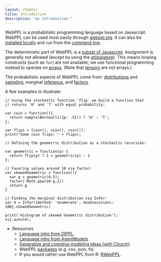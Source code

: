 ```yaml
---
layout: chapter
title: Introduction
description: "An introduction."
---
```


WebPPL is a probabilistic programming language based on Javascript. WebPPL can be used most easily through [webppl.org](http://webppl.org). It can also be [installed locally](http://webppl.readthedocs.io/en/dev/installation.html) and run from the [command line](http://webppl.readthedocs.io/en/dev/usage.html).

The deterministic part of WebPPL is a [subset of Javascript](http://dippl.org/chapters/02-webppl.html).
Assignment is generally not allowed (except by using the [globalstore](http://webppl.readthedocs.io/en/dev/globalstore.html)).
This means looping constructs (such as `for`) are not available; we use functional programming instead to operate on [arrays](http://webppl.readthedocs.io/en/dev/functions/arrays.html).
(Note that [tensors](http://webppl.readthedocs.io/en/dev/functions/tensors.html) are not arrays.)

The probabilistic aspects of WebPPL come from: [distributions](http://webppl.readthedocs.io/en/dev/distributions.html) and [sampling](http://webppl.readthedocs.io/en/dev/sample.html),
marginal [inference](http://webppl.readthedocs.io/en/dev/inference/index.html),
and [factors](http://webppl.readthedocs.io/en/dev/inference/index.html#factor).




A few examples to illustrate:

~~~~
// Using the stochastic function `flip` we build a function that
// returns 'H' and 'T' with equal probability:

var coin = function(){
  return sample(Bernoulli({p: .5})) ? 'H' : 'T';
};

var flips = [coin(), coin(), coin()];
print("Some coin flips: " + flips);
~~~~

~~~~
// Defining the geometric distribution as a stochastic recursion:

var geometric = function(p) {
  return flip(p) ? 1 + geometric(p) : 1
};

// Favoring values around 10 via factor:
var skewedGeometric = function(){
  var g = geometric(0.5);
  factor(-Math.pow(10-g,2))
  return g
}

// Finding the marginal distribution via Infer:
var m = Infer({method: 'enumerate', maxExecutions: 100},skewedGeometric)

print('Histogram of skewed Geometric distribution');
viz.auto(m);
~~~~



- Resources
  - [Language intro from DIPPL](http://dippl.org/chapters/02-webppl.html).
  - [Language intro from AgentModels](http://agentmodels.org/chapters/02-webppl.html).
  - [Generative and cognitive modeling ideas (with Church)](https://probmods.org).
  - WebPPL [packages](http://webppl.readthedocs.io/en/dev/packages.html) (e.g. csv, json, fs).
  - If you would rather use WebPPL from R: [RWebPPL](https://github.com/mhtess/rwebppl).
